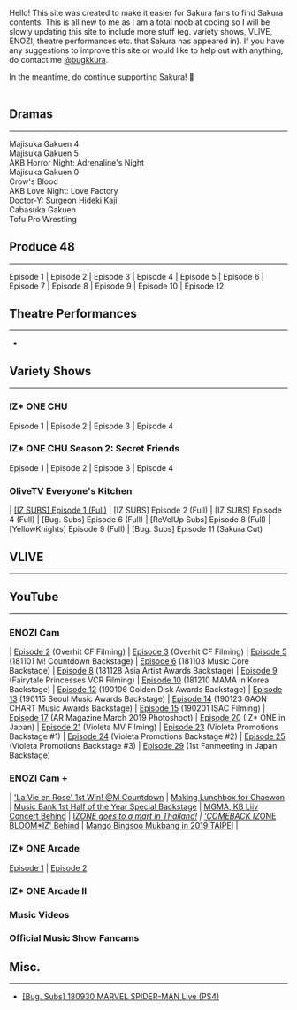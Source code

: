 Hello! This site was created to make it easier for Sakura fans to find Sakura contents. This is all new to me as I am a total noob at coding so  I will be slowly updating this site to include more stuff (eg. variety shows, VLIVE, ENOZI, theatre performances etc. that Sakura has appeared in). If you have any suggestions to improve this site or would like to help out with anything, do contact me <a href="https://twitter.com/bugkkura"> @bugkkura</a>.

In the meantime, do continue supporting Sakura! 🥰
<br>
<br>
## Dramas
* * *

Majisuka Gakuen 4<br>
Majisuka Gakuen 5<br>
AKB Horror Night: Adrenaline's Night<br>
Majisuka Gakuen 0<br>
Crow's Blood<br>
AKB Love Night: Love Factory<br>
Doctor-Y: Surgeon Hideki Kaji<br>
Cabasuka Gakuen<br>
Tofu Pro Wrestling<br>

## Produce 48
* * *
Episode 1 | Episode 2 | Episode 3 | Episode 4 | Episode 5 | Episode 6 | Episode 7 | Episode 8 | Episode 9 | Episode 10 | Episode 12
<br>

## Theatre Performances
* * *
-

## Variety Shows
* * *

### IZ* ONE CHU
  Episode 1 | Episode 2 | Episode 3 | Episode 4
<br>

### IZ* ONE CHU Season 2: Secret Friends
  
  Episode 1 | Episode 2 | Episode 3 | Episode 4
<br>

### OliveTV Everyone's Kitchen
| <a href="./md/everyone's kitchen/181229EKEpisode1.html">[IZ SUBS] Episode 1 (Full)</a> | [IZ SUBS] Episode 2 (Full) | [IZ SUBS] Episode 4 (Full) | [Bug. Subs] Episode 6 (Full) 
| [ReVelUp Subs] Episode 8 (Full) | [YellowKnights] Episode 9 (Full) | [Bug. Subs] Episode 11 (Sakura Cut)
<br>

## VLIVE
* * *

## YouTube
* * *

### ENOZI Cam 

| <a href="https://www.youtube.com/watch?v=mEboyuYa5-s">Episode 2</a> (Overhit CF Filming)                   | <a href="https://www.youtube.com/watch?v=LBljUqTzboo">Episode 3</a> (Overhit CF Filming)
| <a href="https://www.youtube.com/watch?v=apgzmeBRqmQ">Episode 5</a> (181101 M! Countdown Backstage)        | <a href="https://www.youtube.com/watch?v=apkjxdbjj1g">Episode 6</a> (181103 Music Core Backstage)
| <a href="https://www.youtube.com/watch?v=KJaYHQa_koA">Episode 8</a> (181128 Asia Artist Awards Backstage)  | <a href="https://www.youtube.com/watch?v=A6EieNny-iY">Episode 9</a> (Fairytale Princesses VCR Filming)
| <a href="https://www.youtube.com/watch?v=Z167_AonGm0">Episode 10</a> (181210 MAMA in Korea Backstage)      | <a href="https://www.youtube.com/watch?v=lw4wPYBeySg">Episode 12</a> (190106 Golden Disk Awards Backstage)
| <a href="https://www.youtube.com/watch?v=H2GztU4loNc">Episode 13</a> (190115 Seoul Music Awards Backstage) | <a href="https://www.youtube.com/watch?v=IMBfpoA2iWo">Episode 14</a> (190123 GAON CHART Music Awards Backstage)
| <a href="https://www.youtube.com/watch?v=ocqIQf7yeBo">Episode 15</a> (190201 ISAC Filming)                 | <a href="https://www.youtube.com/watch?v=HPYhf3P6U5k">Episode 17</a> (AR Magazine March 2019 Photoshoot)
| <a href="https://www.youtube.com/watch?v=kgyNlu7Jzfs">Episode 20</a> (IZ* ONE in Japan)                    | <a href="https://www.youtube.com/watch?v=YGZOCCfUtCY">Episode 21</a> (Violeta MV Filming)
| <a href="https://www.youtube.com/watch?v=QuFlMIgKxsA">Episode 23</a> (Violeta Promotions Backstage #1)     | <a href="https://www.youtube.com/watch?v=sZeph04xB_k">Episode 24</a> (Violeta Promotions Backstage #2)
| <a href="https://www.youtube.com/watch?v=eoyUSKMVkgk">Episode 25</a> (Violeta Promotions Backstage #3)     | <a href="https://www.youtube.com/watch?v=8XSS0d1ql7I">Episode 29</a> (1st Fanmeeting in Japan Backstage)
<br>

### ENOZI Cam +

| <a href="https://www.youtube.com/watch?v=J326RzASXEQ">'La Vie en Rose' 1st Win! @M Countdown</a>            | <a href="https://www.youtube.com/watch?v=nxZg70OqHpU">Making Lunchbox for Chaewon</a>
| <a href="https://www.youtube.com/watch?v=5ye2u3gLw_U">Music Bank 1st Half of the Year Special Backstage</a> | <a href="https://www.youtube.com/watch?v=M-UjOoy56Is">MGMA, KB Liiv Concert Behind</a>
| <a href="https://www.youtube.com/watch?v=otMw0Um5JLw">IZ*ONE goes to a mart in Thailand!</a>                | <a href="https://www.youtube.com/watch?v=rVAGrBBCJu0">'COMEBACK IZ*ONE BLOOM*IZ' Behind</a>
| <a href="https://www.youtube.com/watch?v=OatrfUO1IDk">Mango Bingsoo Mukbang in 2019 TAIPEI</a>              |
<br>

### IZ* ONE Arcade

<a href="https://www.youtube.com/watch?v=sEFiHs7mLjM">Episode 1</a> | <a href="https://www.youtube.com/watch?v=7JH2KFJKGjA">Episode 2</a> 
<br>

### IZ* ONE Arcade II

### Music Videos

### Official Music Show Fancams


## Misc.
* * *

* <a href="./md/misc/180930SakuraSpiderman.html">[Bug. Subs] 180930 MARVEL SPIDER-MAN Live (PS4)</a>
